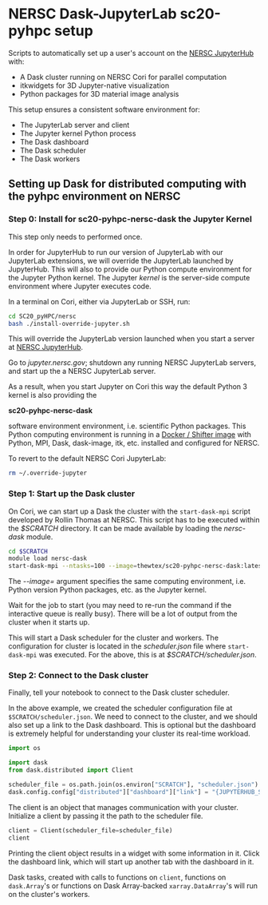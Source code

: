 # NERSC Dask-JupyterLab sc20-pyhpc setup

Scripts to automatically set up a user's account on the [NERSC
JupyterHub](https://docs.nersc.gov/services/jupyter/) with:

- A Dask cluster running on NERSC Cori for parallel computation
- itkwidgets for 3D Jupyter-native visualization
- Python packages for 3D material image analysis

This setup ensures a consistent software environment for:

- The JupyterLab server and client
- The Jupyter kernel Python process
- The Dask dashboard
- The Dask scheduler
- The Dask workers

## Setting up Dask for distributed computing with the pyhpc environment on NERSC

### Step 0: Install for sc20-pyhpc-nersc-dask the Jupyter Kernel

This step only needs to performed once.

In order for JupyterHub to run our version of JupyterLab with our JupyterLab
extensions,  we will override the JupyterLab launched by JupyterHub.
This will also to provide our Python compute environment for the Jupyter
Python kernel. The Jupyter *kernel* is the server-side compute environment where
Jupyter executes code.

In a terminal on Cori, either via JupyterLab or SSH, run:

```sh
cd SC20_pyHPC/nersc
bash ./install-override-jupyter.sh
```

This will override the JupyterLab version launched when you start a server at
[NERSC JupyterHub](https://docs.nersc.gov/services/jupyter/).

Go to *jupyter.nersc.gov*; shutdown any running NERSC JupyterLab servers, and
start up the a NERSC JupyterLab server.

As a result, when you start Jupyter on Cori this way the default Python 3
kernel is also providing the

  **sc20-pyhpc-nersc-dask**

software environment environment, i.e. scientific Python packages.
This Python computing environment is running in a
[Docker / Shifter image](https://docs.nersc.gov/development/shifter/overview/)
with Python, MPI, Dask, dask-image, itk, etc. installed and configured for NERSC.

To revert to the default NERSC Cori JupyterLab:

```sh
rm ~/.override-jupyter
```


### Step 1: Start up the Dask cluster

On Cori, we can start up a Dask the cluster with the `start-dask-mpi` script
developed by Rollin Thomas at NERSC. This script has to be executed within the
*$SCRATCH* directory. It can be made available by loading the *nersc-dask*
module.

```sh
cd $SCRATCH
module load nersc-dask
start-dask-mpi --ntasks=100 --image=thewtex/sc20-pyhpc-nersc-dask:latest
```

The *--image=* argument specifies the same computing environment, i.e. Python
version Python packages, etc. as the Jupyter kernel.

Wait for the job to start (you may need to re-run the command if the interactive queue is really busy).
There will be a lot of output from the cluster when it starts up.

This will start a Dask scheduler for the cluster and workers. The
configuration for cluster is located in the *scheduler.json* file where
`start-dask-mpi` was executed. For the above, this is at *$SCRATCH/scheduler.json*.

### Step 2: Connect to the Dask cluster

Finally, tell your  notebook to connect to the Dask cluster scheduler.

In the above example, we created the scheduler configuration file at `$SCRATCH/scheduler.json`. We need to connect to the cluster,
and we should also set up a link to the Dask dashboard.
This is optional but the dashboard is extremely helpful for understanding your cluster its real-time workload.

```python
import os

import dask
from dask.distributed import Client

scheduler_file = os.path.join(os.environ["SCRATCH"], "scheduler.json")
dask.config.config["distributed"]["dashboard"]["link"] = "{JUPYTERHUB_SERVICE_PREFIX}proxy/{host}:{port}/status"
```

The client is an object that manages communication with your cluster.
Initialize a client by passing it the path to the scheduler file.

```python
client = Client(scheduler_file=scheduler_file)
client
```

Printing the client object results in a widget with some information in it.
Click the dashboard link, which will start up another tab with the dashboard in it.

Dask tasks, created with calls to functions on `client`, functions on
`dask.Array`'s or functions on Dask Array-backed `xarray.DataArray`'s will run
on the cluster's workers.
